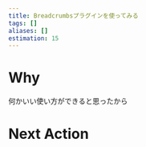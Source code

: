 ```yaml
---
title: Breadcrumbsプラグインを使ってみる
tags: []
aliases: []
estimation: 15
---
```

# Why
何かいい使い方ができると思ったから
# Next Action